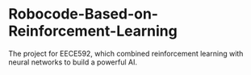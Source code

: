 # Robocode-Based-on-Reinforcement-Learning
 The project for EECE592, which combined reinforcement learning with neural networks to build a powerful AI.
